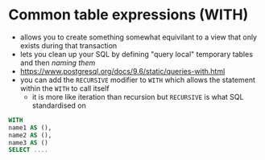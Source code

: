 # Common table expressions (WITH)

* allows you to create something somewhat equivilant to a view that only exists during that transaction
* lets you clean up your SQL by defining "query local" temporary tables and then _naming them_
* https://www.postgresql.org/docs/9.6/static/queries-with.html
* you can add the `RECURSIVE` modifier to `WITH` which allows the statement within the `WITH` to call itself
    * it is more like iteration than recursion but `RECURSIVE` is what SQL standardised on

```sql
WITH
name1 AS (),
name2 AS (),
name3 AS ()
SELECT ....

```